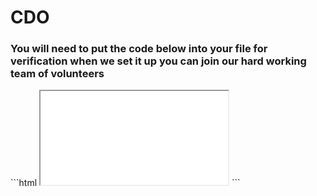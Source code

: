 <h1>CDO</h1><h3>
You will need to put the code below into your file for verification
when we set it up you can join our hard working team of volunteers
</h3>
```html
<!DOCTYPE html>
<html>
<head>
  <title>Parent Window</title>
  <script>
    function sendParentURL() {
      const iframe = document.getElementById('myIframe');
      iframe.contentWindow.postMessage(window.location.href, '*');
    }
    
    window.onload = sendParentURL;
  </script>
</head>
<body>
  <iframe id="myIframe" src="iframe.html"></iframe>
</body>
</html>```
